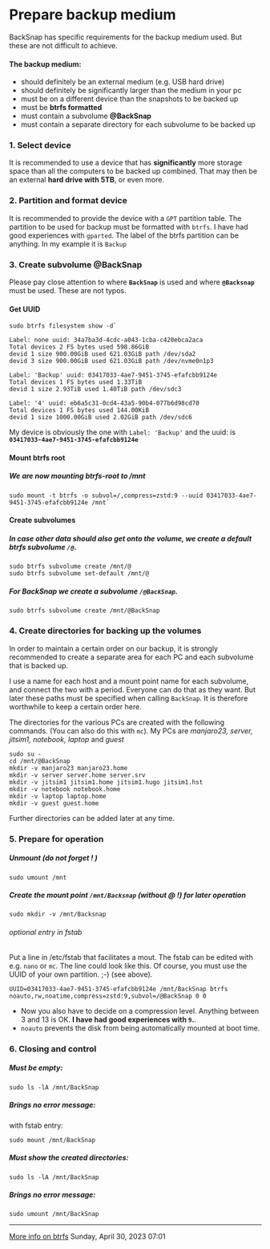 # Prepare backup medium
BackSnap has specific requirements for the backup medium used. But these are not difficult to achieve.

#### The backup medium:
* should definitely be an external medium (e.g. USB hard drive)
* should definitely be significantly larger than the medium in your pc
* must be on a different device than the snapshots to be backed up
* must be **btrfs formatted**
* must contain a subvolume **@BackSnap**
* must contain a separate directory for each subvolume to be backed up

### 1. Select device
It is recommended to use a device that has **significantly** more storage space than all the computers to be backed up combined. That may then be an external **hard drive with 5TB**, or even more.

### 2. Partition and format device
It is recommended to provide the device with a `GPT` partition table. The partition to be used for backup must be formatted with `btrfs`. I have had good experiences with `gparted`. The label of the btrfs partition can be anything. In my example it is `Backup`

### 3. Create subvolume @BackSnap
Please pay close attention to where **`BackSnap`** is used and where **`@Backsnap`** must be used. These are not typos.
#### Get UUID
```
sudo btrfs filesystem show -d`

Label: none uuid: 34a7ba3d-4cdc-a043-1cba-c420ebca2aca
Total devices 2 FS bytes used 598.86GiB
devid 1 size 900.00GiB used 621.03GiB path /dev/sda2
devid 3 size 900.00GiB used 621.03GiB path /dev/nvme0n1p3

Label: 'Backup' uuid: 03417033-4ae7-9451-3745-efafcbb9124e
Total devices 1 FS bytes used 1.33TiB
devid 1 size 2.93TiB used 1.40TiB path /dev/sdc3

Label: '4' uuid: eb6a5c31-0cd4-43a5-90b4-077b6d98cd70
Total devices 1 FS bytes used 144.00KiB
devid 1 size 1000.00GiB used 2.02GiB path /dev/sdc6
```
My device is obviously the one with `Label: 'Backup'` and the uuid: is **`03417033-4ae7-9451-3745-efafcbb9124e`**

#### Mount btrfs root
##### We are now mounting btrfs-root to /mnt
```
sudo mount -t btrfs -o subvol=/,compress=zstd:9 --uuid 03417033-4ae7-9451-3745-efafcbb9124e /mnt`
```

#### Create subvolumes
##### In case other data should also get onto the volume, we create a default btrfs subvolume `/@`.
```
sudo btrfs subvolume create /mnt/@
sudo btrfs subvolume set-default /mnt/@
```
##### For BackSnap we create a subvolume `/@BackSnap`.
```
sudo btrfs subvolume create /mnt/@BackSnap
```

### 4. Create directories for backing up the volumes
In order to maintain a certain order on our backup, it is strongly recommended to create a separate area for each PC and each subvolume that is backed up.

I use a name for each host and a mount point name for each subvolume, and connect the two with a period. Everyone can do that as they want. But later these paths must be specified when calling `BackSnap`. It is therefore worthwhile to keep a certain order here.

The directories for the various PCs are created with the following commands. (You can also do this with `mc`). My PCs are *manjaro23, server, jitsim1, notebook, laptop* and *guest*
```
sudo su -
cd /mnt/@BackSnap
mkdir -v manjaro23 manjaro23.home
mkdir -v server server.home server.srv
mkdir -v jitsim1 jitsim1.home jitsim1.hugo jitsim1.hst
mkdir -v notebook notebook.home
mkdir -v laptop laptop.home
mkdir -v guest guest.home
```
Further directories can be added later at any time.

### 5. Prepare for operation

##### Unmount (do not forget ! )
```
sudo umount /mnt
```
##### Create the mount point `/mnt/Backsnap` (without @ !) for later operation
```
sudo mkdir -v /mnt/Backsnap
```
###### optional entry in fstab
Put a line in /etc/fstab that facilitates a mout. The fstab can be edited with e.g. `nano` or `mc`. The line could look like this. Of course, you must use the UUID of your own partition. ;-) (see above).
```
UUID=03417033-4ae7-9451-3745-efafcbb9124e /mnt/BackSnap btrfs noauto,rw,noatime,compress=zstd:9,subvol=/@BackSnap 0 0
```
* Now you also have to decide on a compression level. Anything between 3 and 13 is OK. **I have had good experiences with `9`.**.
* `noauto` prevents the disk from being automatically mounted at boot time.

### 6. Closing and control
##### Must be empty:
```
sudo ls -lA /mnt/BackSnap
```
##### Brings no error message:
with fstab entry:
```
sudo mount /mnt/BackSnap
```
##### Must show the created directories:
```
sudo ls -lA /mnt/BackSnap
```
##### Brings no error message:
```
sudo umount /mnt/BackSnap
```
----
[More info on btrfs](https://wiki.manjaro.org/index.php/Btrfs)
Sunday, April 30, 2023 07:01